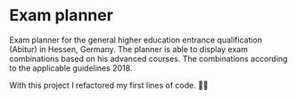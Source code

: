 # Exam planner

Exam planner for the general higher education entrance qualification (Abitur) in Hessen, Germany. The planner is able to display exam combinations based on his advanced courses. The combinations according to the applicable guidelines 2018.

With this project I refactored my first lines of code. ✌🏼

